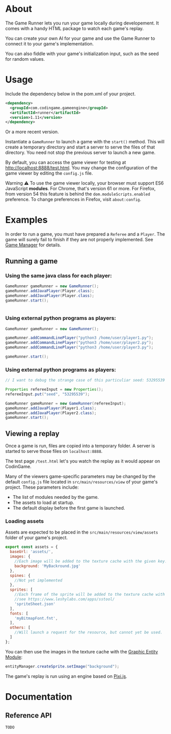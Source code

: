 # About

The Game Runner lets you run your game locally during developement. It comes with a handy HTML package to watch each game's replay.

You can create your own AI for your game and use the Game Runner to connect it to your game's implementation.

You can also fiddle with your game's initialization input, such as the seed for random values.

# Usage

Include the dependency below in the pom.xml of your project.
```xml
<dependency>
  <groupId>com.codingame.gameengine</groupId>
  <artifactId>runner</artifactId>
  <version>1.11</version>
</dependency>
```
Or a more recent version.

Instantiate a `GameRunner` to launch a game with the `start()` method. This will create a temporary directory and start a server to serve the files of that directory. You need not stop the previous server to launch a new game.

By default, you can access the game viewer for testing at [http://localhost:8888/test.html](http://localhost:8888/test.html). You may change the configuration of the game viewer by editing the `config.js` file.

Warning ⚠ To use the game viewer locally, your browser must support ES6 JavaScript **modules**. For Chrome, that's version 61 or more. For Firefox, from version 54 this feature is behind the `dom.moduleScripts.enabled` preference. To change preferences in Firefox, visit `about:config`.


# Examples

In order to run a game, you must have prepared a `Referee` and a `Player`. The game will surely fail to finish if they are not properly implemented. See [Game Manager](../engine/core/) for details.

## Running a game

### Using the same java class for each player:
```java
GameRunner gameRunner = new GameRunner();
gameRunner.addJavaPlayer(Player.class);
gameRunner.addJavaPlayer(Player.class);
gameRunner.start();
    
```

### Using external python programs as players:
```java
GameRunner gameRunner = new GameRunner();

gameRunner.addCommandLinePlayer("python3 /home/user/player1.py");
gameRunner.addCommandLinePlayer("python3 /home/user/player2.py");
gameRunner.addCommandLinePlayer("python3 /home/user/player3.py");

gameRunner.start();
```

### Using external python programs as players:
```java
// I want to debug the strange case of this particuliar seed: 53295539

Properties refereeInput = new Properties();
refereeInput.put("seed", "53295539");

GameRunner gameRunner = new GameRunner(refereeInput);
gameRunner.addJavaPlayer(Player1.class);
gameRunner.addJavaPlayer(Player2.class);
gameRunner.start();
```
## Viewing a replay

Once a game is run, files are copied into a temporary folder. A server is started to serve those files on `localhost:8888`.

The test page `/test.html` let's you watch the replay as it would appear on CodinGame.

Many of the viewers game-specific parameters may be changed by the default `config.js` file located in `src/main/resources/view` of your game's project. These parameters include: 
* The list of modules needed by the game.
* The assets to load at startup.
* The default display before the first game is launched.

### Loading assets
Assets are expected to be placed in the `src/main/resources/view/assets` folder of your game's project.
```javascript
export const assets = {
  baseUrl: 'assets/',
  images: {
    //Each image will be added to the texture cache with the given key.
    background: 'MyBackround.jpg'
  },
  spines: {
    //Not yet implemented
  },
  sprites: [
    //Each frame of the sprite will be added to the texture cache with the key from the json.
    //see https://www.leshylabs.com/apps/sstool/
    'spriteSheet.json'
  ],
  fonts: [
    'myBitmapFont.fnt',
  ],
  others: [
    //Will launch a request for the resource, but cannot yet be used.
  ]
};
```
You can then use the images in the texture cache with the [Graphic Entity Module](../modules/entities/):
```java
entityManager.createSprite.setImage("background");
```

The game's replay is run using an engine based on [Pixi.js](http://www.pixijs.com/).

# Documentation

## Reference API
	TODO
